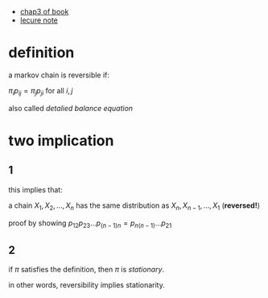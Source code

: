 - [chap3 of book](https://www.stat.berkeley.edu/~aldous/RWG/Chap3.pdf)
- [lecure note](http://www.math.ucsd.edu/~williams/courses/m28908/scullardMath289_Reversibility.pdf)

# definition

a markov chain is reversible if:

$`\pi_i p_{ij} = \pi_j p_{ji}`$ for all $`i, j`$

also called *detalied balance equation*

# two implication

## 1

this implies that:

a chain $`X_1, X_2, ..., X_n`$ has the same distribution as $`X_n, X_{n-1}, ..., X_1`$ (**reversed!**)

proof by showing $`p_{12} p_{23} ... p_{(n-1)n} = p_{n(n-1)} ... p_{21}`$

## 2

if $`\pi`$ satisfies the definition, then $`\pi`$ is *stationary*.

in other words, reversibility implies stationarity.


